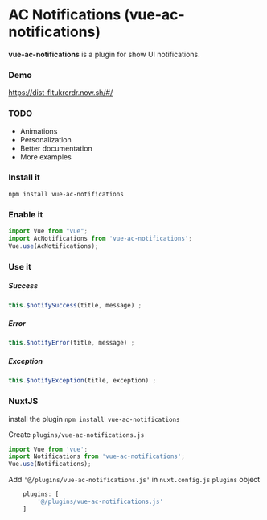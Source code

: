 # AC Notifications (vue-ac-notifications)
**vue-ac-notifications** is a plugin for show UI notifications.

### Demo
https://dist-fltukrcrdr.now.sh/#/

### TODO
- Animations
- Personalization
- Better documentation
- More examples

### Install it
```console
npm install vue-ac-notifications
``` 

### Enable it
```javascript
import Vue from "vue";
import AcNotifications from 'vue-ac-notifications';
Vue.use(AcNotifications);
```
### Use it

##### Success
```javascript
this.$notifySuccess(title, message) ;
```

##### Error
```javascript
this.$notifyError(title, message) ;
```

##### Exception
```javascript
this.$notifyException(title, exception) ;
```

### NuxtJS
install the plugin `npm install vue-ac-notifications`

Create `plugins/vue-ac-notifications.js`
```javascript
import Vue from 'vue';
import Notifications from 'vue-ac-notifications';
Vue.use(Notifications);
```

Add `'@/plugins/vue-ac-notifications.js'` in `nuxt.config.js` `plugins` object
```javascript
	plugins: [
		'@/plugins/vue-ac-notifications.js'
	]
``` 
